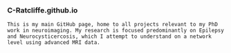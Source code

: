 ### C-Ratcliffe.github.io
	
	This is my main GitHub page, home to all projects relevant to my PhD work in neuroimaging. My research is focused predominantly on Epilepsy and Neurocysticercosis, which I attempt to understand on a network level using advanced MRI data. 
